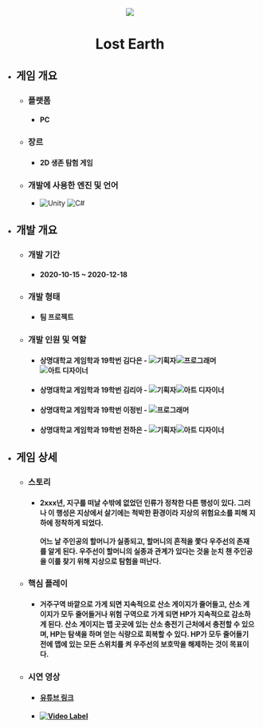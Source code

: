 <p align="center"><img src="https://user-images.githubusercontent.com/69952837/178147543-b337c977-cfa6-4089-8d81-00681b3180d2.png"></p>

<div align="center">
  <H1>Lost Earth</H1>
</div>

+ ## **게임 개요**
  + ### 플랫폼
    + #### PC
  + ### 장르
    + #### 2D 생존 탐험 게임
  + ### 개발에 사용한 엔진 및 언어 
    + <img alt="Unity" src ="https://img.shields.io/badge/Unity-FFFFFF.svg?&style=for-the-badge&logo=Unity&logoColor=black"/> <img alt="C#" src ="https://img.shields.io/badge/C Sharp-239120.svg?&style=for-the-badge&logo=CSharp&logoColor=white"/>
+ ## **개발 개요**
  + ### 개발 기간
    + #### 2020-10-15 ~ 2020-12-18
  + ### 개발 형태
    + #### 팀 프로젝트
  + ### 개발 인원 및 역할
    + #### 상명대학교 게임학과 19학번 김다은 - <img alt="기획자" src ="https://img.shields.io/badge/기획자-4285F4.svg?&style=for-the-badge&logo=googledocs&logoColor=black"/><img alt="프로그래머" src ="https://img.shields.io/badge/서브 프로그래머-5C2D91.svg?&style=for-the-badge&logo=VisualStudio&logoColor=white"/><img alt="아트 디자이너" src ="https://img.shields.io/badge/서브 아트 디자이너-7D929E.svg?&style=for-the-badge&logo=AdobePhotoshop&logoColor=black"/>
    + #### 상명대학교 게임학과 19학번 김리아 - <img alt="기획자" src ="https://img.shields.io/badge/기획자-4285F4.svg?&style=for-the-badge&logo=googledocs&logoColor=black"/><img alt="아트 디자이너" src ="https://img.shields.io/badge/서브 아트 디자이너-7D929E.svg?&style=for-the-badge&logo=AdobePhotoshop&logoColor=black"/>
    + #### 상명대학교 게임학과 19학번 이정빈 - <img alt="프로그래머" src ="https://img.shields.io/badge/메인 프로그래머-FFFFFF.svg?&style=for-the-badge&logo=VisualStudio&logoColor=black"/>
    + #### 상명대학교 게임학과 19학번 전하은 - <img alt="기획자" src ="https://img.shields.io/badge/기획자-4285F4.svg?&style=for-the-badge&logo=googledocs&logoColor=black"/><img alt="아트 디자이너" src ="https://img.shields.io/badge/메인 아트 디자이너-7D929E.svg?&style=for-the-badge&logo=AdobePhotoshop&logoColor=black"/>
+ ## **게임 상세**
  + ### 스토리
    + #### 2xxx년, 지구를 떠날 수밖에 없었던 인류가 정착한 다른 행성이 있다. 그러나 이 행성은 지상에서 살기에는 척박한 환경이라 지상의 위험요소를 피해 지하에 정착하게 되었다. <br><br>어느 날 주인공의 할머니가 실종되고, 할머니의 흔적을 쫓다 우주선의 존재를 알게 된다. 우주선이 할머니의 실종과 관계가 있다는 것을 눈치 챈 주인공을 이를 찾기 위해 지상으로 탐험을 떠난다.
  + ### 핵심 플레이
    + #### 거주구역 바깥으로 가게 되면 지속적으로 산소 게이지가 줄어들고, 산소 게이지가 모두 줄어들거나 위험 구역으로 가게 되면 HP가 지속적으로 감소하게 된다. 산소 게이지는 맵 곳곳에 있는 산소 충전기 근처에서 충전할 수 있으며, HP는 탐색을 하며 얻는 식량으로 회복할 수 있다. HP가 모두 줄어들기 전에 맵에 있는 모든 스위치를 켜 우주선의 보호막을 해제하는 것이 목표이다.
  + ### 시연 영상
    + #### [유튜브 링크](https://youtu.be/MulhF-B_Bl0)
    + #### [![Video Label](https://user-images.githubusercontent.com/69952837/178147577-0ba07b58-8d36-4bb7-b306-3291cb117f06.PNG)](https://youtu.be/MulhF-B_Bl0)
